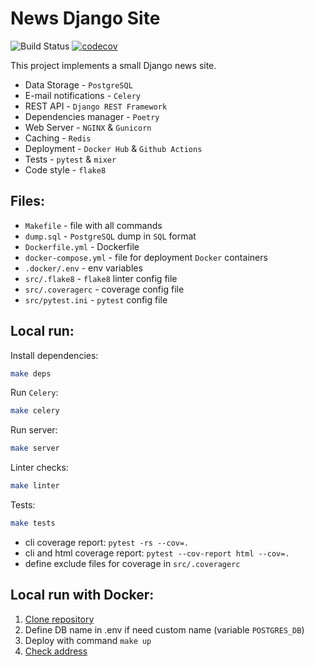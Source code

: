 # News Django Site

![Build Status](https://github.com/nightblure/django-site-docker/actions/workflows/main.yml/badge.svg?branch=main)
[![codecov](https://codecov.io/gh/nightblure/django-site-docker/branch/main/graph/badge.svg?token=7JFXGJJAF3)](https://codecov.io/gh/nightblure/django-site-docker)




This project implements a small Django news site.
* Data Storage - ```PostgreSQL```
* E-mail notifications - ```Celery```
* REST API - ```Django REST Framework```
* Dependencies manager - ```Poetry```
* Web Server - ```NGINX``` & ```Gunicorn```
* Caching - ```Redis```
* Deployment - ```Docker Hub``` & ```Github Actions```
* Tests - ```pytest``` & ```mixer```
* Code style - ```flake8```

## Files:
  - ```Makefile``` - file with all commands
  - ```dump.sql``` - ```PostgreSQL``` dump in ```SQL``` format
  - ```Dockerfile.yml``` - Dockerfile
  - ```docker-compose.yml``` - file for deployment ```Docker``` containers
  - ```.docker/.env``` - env variables
  - ```src/.flake8``` - ```flake8``` linter config file
  - ```src/.coveragerc``` - coverage config file
  - ```src/pytest.ini``` - ```pytest``` config file

## Local run:

Install dependencies:

```bash
make deps
```

Run ```Celery```:

```bash
make celery
```

Run server:
```bash
make server
```

Linter checks:
```bash
make linter
```

Tests:

```bash
make tests
```

* cli coverage report: ```pytest -rs --cov=.```
* cli and html coverage report: ```pytest --cov-report html --cov=.```
* define exclude files for coverage in ```src/.coveragerc```

## Local run with Docker:
  1. [Clone repository](https://github.com/nightblure/django-site-docker.git)
  2. Define DB name in .env if need custom name (variable ```POSTGRES_DB```)
  3. Deploy with command ```make up```
  4. [Check address](http://localhost:80/)

